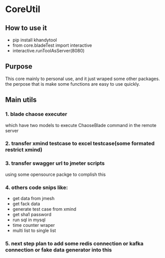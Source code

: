 # CoreUtil
## How to use it

- pip install khandytool
- from core.bladeTest import interactive
- interactive.runToolAsServer(8080)

## Purpose 
This core mainly to personal use, and it just wraped some other packages. the perpose that is make some functions are easy to use quickly.
## Main utils
### 1. blade chaose executer
which have two models to execute ChaoseBlade command in the remote server
### 2. transfer xmind testcase to excel testcase(some formated restrict xmind)
### 3. transfer swagger url to jmeter scripts
using some opensource packge to complish this

### 4. others code snips like:
- get data from jmesh
- get fack data
- generate test case from xmind
- get sha1 password
- run sql in mysql
- time counter wraper
- multi list to single list
  
### 5. next step plan to add some redis connection or kafka connection or fake data generator into this



